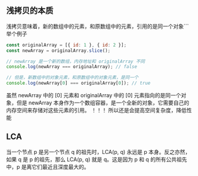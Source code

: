 ## 浅拷贝的本质
浅拷贝意味着，新的数组中的元素，和原数组中的元素，引用的是同一个对象```
举个例子
```js
const originalArray = [{ id: 1 }, { id: 2 }];
const newArray = originalArray.slice();

// newArray 是一个新的数组，内存地址和 originalArray 不同
console.log(newArray === originalArray); // false

// 但是，新数组中的对象元素，和原数组中的对象元素，是同一个
console.log(newArray[0] === originalArray[0]); // true
```
虽然 newArray 中的 [0] 元素和 originalArray 中的 [0] 元素指向的是同一个对象，但是 newArray 本身作为一个数组容器，是一个全新的对象，它需要自己的内存空间来存储对这些元素的引用。
！！！ 所以还是会提高空间复杂度，降低性能

## LCA
当一个节点 p 是另一个节点 q 的祖先时，LCA(p, q) 永远是 p 本身。反之亦然，如果 q 是 p 的祖先，那么 LCA(p, q) 就是 q。这是因为 p 和 q 的所有公共祖先中，p 是离它们最近且深度最大的。
